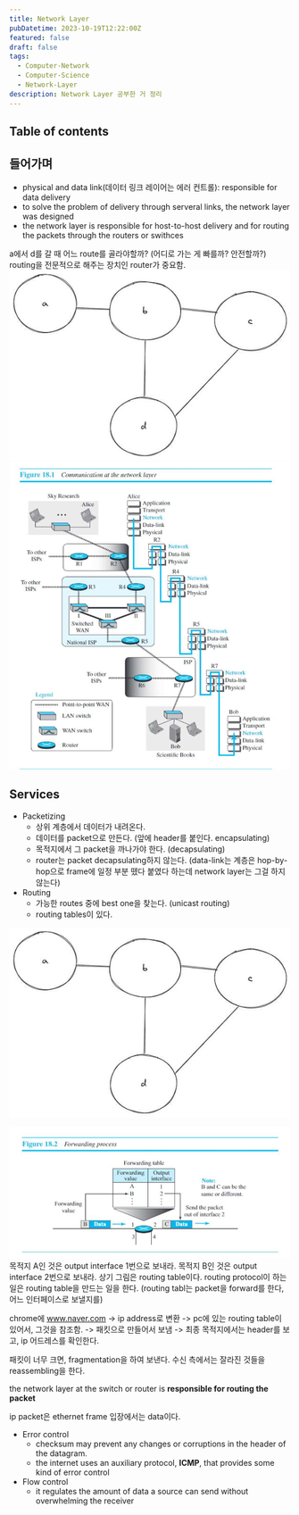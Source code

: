 ```yaml
---
title: Network Layer
pubDatetime: 2023-10-19T12:22:00Z
featured: false
draft: false
tags:
  - Computer-Network
  - Computer-Science
  - Network-Layer
description: Network Layer 공부한 거 정리
---
```


## Table of contents

## 들어가며

- physical and data link(데이터 링크 레이어는 에러 컨트롤): responsible for data delivery
- to solve the problem of delivery through serveral links, the network layer was designed
- the network layer is responsible for host-to-host delivery and for routing the packets through the routers or swithces

a에서 d를 갈 때 어느 route를 골라야할까? (어디로 가는 게 빠를까? 안전할까?)
routing을 전문적으로 해주는 장치인 router가 중요함.
![](/src/assets/image/network-layer-1697686506932.jpeg)
![](/src/assets/image/network-layer-1697686274993.jpeg)

## Services

- Packetizing
	- 상위 계층에서 데이터가 내려온다. 
	- 데이터를 packet으로 만든다. (앞에 header를 붙인다. encapsulating)
	- 목적지에서 그 packet을 까나가야 한다. (decapsulating)
	- router는 packet decapsulating하지 않는다. (data-link는 계층은 hop-by-hop으로 frame에 일정 부분 뗐다 붙였다 하는데 network layer는 그걸 하지 않는다)
- Routing
	- 가능한 routes 중에 best one을 찾는다. (unicast routing)
	- routing tables이 있다. 

![](/src/assets/image/network-layer-1697686506932.jpeg)

![](/src/assets/image/network-layer-1697686563197.jpeg)
목적지 A인 것은 output interface 1번으로 보내라.
목적지 B인 것은 output interface 2번으로 보내라.
상기 그림은 routing table이다.
routing protocol이 하는 일은 routing table을 만드는 일을 한다. (routing tabl는 packet을 forward를 한다, 어느 인터페이스로 보낼지를)


chrome에 www.naver.com -> ip address로 변환 -> pc에 있는 routing table이 있어서, 그것을 참조함. -> 패킷으로 만들어서 보냄 -> 최종 목적지에서는 header를 보고, ip 어드레스를 확인한다.

패킷이 너무 크면, fragmentation을 하여 보낸다.
수신 측에서는 잘라진 것들을 reassembling을 한다.

the network layer at the switch or router is **responsible for routing the packet**

ip packet은 ethernet frame 입장에서는 data이다.


- Error control
	- checksum may prevent any changes or corruptions in the header of the datagram.
	- the internet uses an auxiliary protocol, **ICMP**, that provides some kind of error control
- Flow control
	- it regulates the amount of data a source can send without overwhelming the receiver

